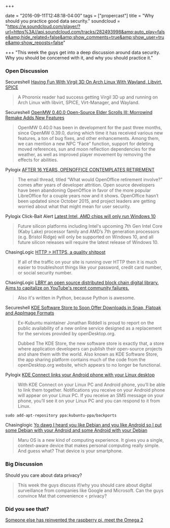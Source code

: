 +++

date = "2016-09-11T12:48:18-04:00" tags = ["propercast"] title = "Why should you practice good data security."
soundcloud = "https://w.soundcloud.com/player/?url=https%3A//api.soundcloud.com/tracks/282493998&amp;auto_play=false&amp;hide_related=false&amp;show_comments=true&amp;show_user=true&amp;show_reposts=false"

+++
"This week the guys get into a deep discussion around data security. Why you should be concerned with it, and why you should practice it." 

### Open Discussion
Secureshell
[Having Fun With Virgil 3D On Arch Linux With Wayland, Libvirt, SPICE](http://www.phoronix.com/scan.php?page=news_item&px=Virgil-3D-Arch-Fun-Video)

> A Phoronix reader had success getting Virgil 3D up and running on Arch Linux with libvirt, SPICE, Virt-Manager, and Wayland.

Secureshell
[OpenMW 0.40.0 Open-Source Elder Scrolls III: Morrowind Remake Adds New Features](http://news.softpedia.com/news/openmw-0-40-0-open-source-elder-scrolls-iii-morrowind-remake-adds-new-features-507947.shtml)

> OpenMW 0.40.0 has been in development for the past three months, since OpenMW 0.39.0, during which time it has received various new features, a ton of bug fixes, and other enhancements. Among them, we can mention a new NPC “Face” function, support for deleting moved references, sun and moon reflection dependencies for the weather, as well as improved player movement by removing the effects for abilities.

Pylogix
[AFTER 16 YEARS, OPENOFFICE CONTEMPLATES RETIREMENT](http://www.digitaltrends.com/computing/open-office-retirement/)

> The email thread, titled “What would OpenOffice retirement involve?” comes after years of developer attrition. Open source developers have been abandoning OpenOffice in favor of the more popular LibreOffice for a couple years now and it shows. OpenOffice hasn’t been updated since October 2015, and project leaders are getting worried about what that might mean for user security.

Pylogix
Click-Bait Alert
[Latest Intel, AMD chips will only run Windows 10](http://www.theregister.co.uk/2016/09/02/windows_intel_kaby_lake_amd_zen/)

> Future silicon platforms including Intel's upcoming 7th Gen Intel Core (Kaby Lake) processor family and AMD’s 7th generation processors (e.g. Bristol Ridge) will only be supported on Windows 10, and all future silicon releases will require the latest release of Windows 10.

ChasingLogic 
[HTTP > HTTPS, a quality shitpost](https://fakedaveshahsoftwarebosstips.wordpress.com/2016/04/17/why-http-is-better-than-https/)

> If all of the traffic on your site is running over HTTP then it is much easier to troubleshoot things like your password, credit card number, or social security number.

ChasingLogic 
[LBRY an open source distributed block chain digital library. Aims to capitalize on YouTube's recent community failures.](https://lbry.io/)

> Also it's written in Python, because Python is awesome. 

Secureshell
[KDE Software Store to Soon Offer Downloads in Snap, Flatpak and AppImage Formats](http://linux.softpedia.com/blog/kde-software-store-to-soon-offer-downloads-in-snap-flatpak-and-appimage-formats-507942.shtml)

> Ex-Kubuntu maintainer Jonathan Riddell is proud to report on the public availability of a new online service designed as a replacement for the services provided by openDesktop.org.
>
> Dubbed The KDE Store, the new software store is exactly that, a store where application developers can publish their open-source projects and share them with the world. Also known as KDE Software Store, the app sharing platform contains much of the code from the openDesktop.org website, which appears to no longer be functional.

Pylogix
[KDE Connect links your Android phone with your Linux desktop](http://www.pcworld.com/article/3114186/linux/kde-connect-brings-android-and-linux-together.html)

> With KDE Connect on your Linux PC and Android phone, you’ll be able to link them together. Notifications you receive on your Android phone will appear on your Linux PC. If you receive an SMS message on your phone, you’ll see it on your Linux PC and you can respond to it from Linux. 

`sudo add-apt-repository ppa:kubuntu-ppa/backports`

Chasinglogic
[Yo dawg I heard you like Debian and you like Android so I put some Debian with your Android and some Android with your Debian](http://maruos.com/#/)

> Maru OS is a new kind of computing experience. It gives you a single, context-aware device that makes personal computing really simple. And guess what? That device is your smartphone.

### Big Discussion
Should you care about data privacy?

> This week the guys discuss if/why you should care about digital surveillance from companies like Google and Microsoft. Can the guys convince Mat that convenience < privacy?

### Did you see that?
[Someone else has reinvented the raspberry pi, meet the Omega 2	](https://www.indiegogo.com/projects/omega2-5-linux-computer-with-wi-fi-made-for-iot#/)
